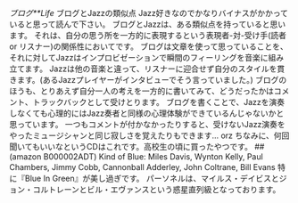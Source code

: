 *ブログ**Life* ブログとJazzの類似点
Jazz好きなのでかなりバイナスがかかっていると思って読んで下さい。
ブログとJazzは、ある類似点を持っていると思います。
それは、自分の思う所を一方的に表現するという表現者-対-受け手(読者 or リスナー)の関係性においてです。
ブログは文章を使って思っていることを、それに対してJazzはインプロビゼーションで瞬間のフィーリングを音楽に組み立てます。
Jazzは他の音楽と違って、リスナーに迎合せず自分のスタイルを貫きます。(あるJazzプレイヤーがインタビューでそう言っていました。)
ブログのほうも、とりあえず自分一人の考えを一方的に書いてみて、どうだったかはコメント、トラックバックとして受けとります。
ブログを書くことで、Jazzを演奏しなくても心理的にはJazz奏者と同様の心理体験ができているんじゃないかと思っています。
一つもコメントが付かなかったりすると、受けないJazz演奏をやったミュージシャンと同じ寂しさを覚えたりもできます... orz
ちなみに、何回聞いてもいいなというCDはこれです。高校生の頃に買ったやつです。
 ##(amazon B000002ADT)  Kind of Blue: Miles Davis, Wynton Kelly, Paul Chambers, Jimmy Cobb, Cannonball Adderley, John Coltrane, Bill Evans
特に『Blue In Green』が美し過ぎです。
パーソネルは、マイルス・デイビスとジョン・コルトレーンとビル・エヴァンスという惑星直列級となっております。
